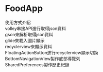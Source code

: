 # FoodApp

使用方式介紹</br>
volley串接API進行取得json資料</br>
gson來解析取得json資料</br>
glide來載入圖片顯示</br>
recyclerview來顯示資料</br>
FloatingActionButton進行recyclerview顯示切換</br>
BottomNavigationView製作底部導覽列</br>
SharedPreferences製作歷史紀錄</br>
